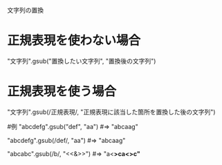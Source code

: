 文字列の置換
# 正規表現を使わない場合
"文字列".gsub("置換したい文字列", "置換後の文字列")
# 正規表現を使う場合
"文字列".gsub(/正規表現/, "正規表現に該当した箇所を置換した後の文字列")

#例
"abcdefg".gsub("def", "aa")
#=> "abcaag"

"abcdefg".gsub(/def/, "aa")
#=> "abcaag"

"abcabc".gsub(/b/, "<<\&>>")
#=> "a<<b>>ca<<b>>c"